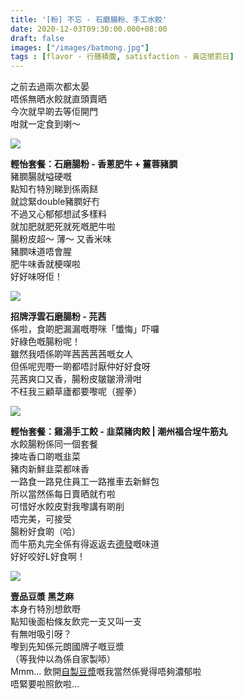 ```yaml
---
title: '[粉] 不忘 - 石磨腸粉、手工水餃'
date: 2020-12-03T09:30:00.000+08:00
draft: false
images: ["/images/batmong.jpg"]
tags : [flavor - 行膳積腹, satisfaction - 黃店懲罰日]
---
```


之前去過兩次都太晏   
唔係無晒水餃就直頭賣晒  
今次就早啲去等佢開門  
咁就一定食到喇～  

![](/images/batmong1.jpg)

**輕怡套餐：石磨腸粉 - 香蔥肥牛 + 薑蓉豬膶**  
豬膶腸就嗌硬嘅  
點知冇特別睇到係兩餸    
就諗緊double豬膶好冇  
不過又心郁郁想試多樣料  
就加肥就肥死就死嘅肥牛啦  
腸粉皮超～ 薄～ 又香米味  
豬膶味道唔會腥  
肥牛味香就梗㗎啦  
好好味呀佢！  

![](/images/batmong.jpg)

**招牌浮雲石磨腸粉 - 芫茜**  
係啦，食啲肥漏漏嘅嘢咪「懺悔」吓囉  
好綠色嘅腸粉呢！  
雖然我唔係啲咩茜茜茜茜嘅女人  
但係呢兜嘢一啲都唔討厭仲好好食呀  
芫茜爽口又香，腸粉皮皺皺滑滑咁  
不枉我三顧草廬都要嚟呢（握拳）  

![](/images/batmong2.jpg)

**輕怡套餐：雞湯手工餃 - 韭菜豬肉餃 | 潮州福合埕牛筋丸**  
水餃腸粉係同一個套餐  
揀咗香口啲嘅韭菜  
豬肉新鮮韭菜都味香  
一路食一路見住員工一路推車去新鮮包  
所以當然係每日賣晒就冇啦  
可惜好水餃皮對我嚟講有啲削  
唔完美，可接受  
腸粉好食啲（哈）  
而牛筋丸完全係有得返返去[德發](https://hidie.net/takfat/)嘅味道  
好好咬好L好食啊！  

![](/images/batmong3.jpg)

**壹品豆漿 黑芝麻**  
本身冇特別想飲嘢  
點知後面枱條友飲完一支又叫一支  
有無咁吸引呀？  
嚟到先知係元朗國牌子嘅豆漿  
（等我仲以為係自家製㖭）  
Mmm... 飲開[自製豆漿](https://hidie.net/gingersoymilk/)嘅我當然係覺得唔夠濃郁啦  
唔緊要啦照飲啦...  
